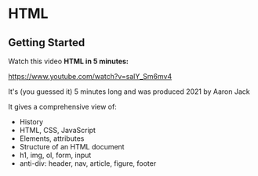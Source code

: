 

# HTML

## Getting Started

Watch this video **HTML in 5 minutes:**

https://www.youtube.com/watch?v=salY_Sm6mv4

It's (you guessed it) 5 minutes long and was produced 2021 by Aaron Jack

It gives a comprehensive view of:
- History
- HTML, CSS, JavaScript
- Elements, attributes
- Structure of an HTML document
- h1, img, ol, form, input
- anti-div: header, nav, article, figure, footer



